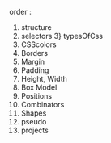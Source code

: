 order :
1) structure
2) selectors
3} typesOfCss
4) CSScolors
5) Borders
6) Margin
7) Padding
8) Height, Width
9) Box Model
10) Positions
11) Combinators
12) Shapes
13) pseudo
14) projects
